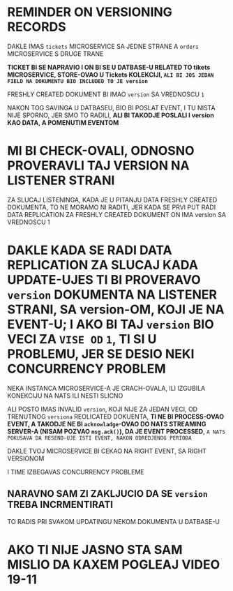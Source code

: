 # REMINDER ON VERSIONING RECORDS

DAKLE IMAS `tickets` MICROSERVICE SA JEDNE STRANE A `orders` MICROSERVICE S DRUGE TRANE

**TICKET BI SE NAPRAVIO I ON BI SE U DATBASE-U RELATED TO tikets MICROSERVICE, STORE-OVAO U Tickets KOLEKCIJI, `ALI BI JOS JEDAN FIELD NA DOKUMENTU BIO INCLUDED TO JE version`**

FRESHLY CREATED DOKUMENT BI IMAO `version` SA VREDNOSCU `1`

NAKON TOG SAVINGA U DATBASEU, BIO BI POSLAT EVENT, I TU NISTA NIJE SPORNO, JER SMO TO RADILI, **ALI BI TAKODJE POSLALI I version KAO DATA, A POMENUTIM EVENTOM**

# MI BI CHECK-OVALI, ODNOSNO PROVERAVLI TAJ VERSION NA LISTENER STRANI

ZA SLUCAJ LISTENINGA, KADA JE U PITANJU DATA FRESHLY CREATED DOKUMENTA, TO NE MORAMO NI RADITI, JER KADA SE PRVI PUT RADI DATA REPLICATION ZA FRESHLY CREATED DOKUMENT ON IMA version SA VREDNOSCU 1

# DAKLE KADA SE RADI DATA REPLICATION ZA SLUCAJ KADA UPDATE-UJES TI BI PROVERAVO `version` DOKUMENTA NA LISTENER STRANI, SA version-OM, KOJI JE NA EVENT-U; I AKO BI TAJ `version` BIO VECI ZA `VISE OD` `1`, TI SI U PROBLEMU, JER SE DESIO NEKI CONCURRENCY PROBLEM

NEKA INSTANCA MICROSERVICE-A JE CRACH-OVALA, ILI IZGUBILA KONEKCIJU NA NATS ILI NESTI SLICNO

ALI POSTO IMAS INVALID `version`, KOJI NIJE ZA JEDAN VECI, OD TRENUTNOG `versiona` REOLICATED DOKUENTA, **TI NE BI PROCESS-OVAO EVENT, A TAKODJE NE BI `acknowladge`-OVAO DO NATS STREAMING SERVER-A (NISAM POZVAO `msg.ack()`), DA JE EVENT PROCESSED**, `A NATS POKUSAVA DA RESEND-UJE ISTI EVENT, NAKON ODREDJENOG PERIODA`

DAKLE TVOJ MICROSERVICE BI CEKAO NA RIGHT EVENT, SA RIGHT VERSIONOM

I TIME IZBEGAVAS CONCURRENCY PROBLEME

## NARAVNO SAM ZI ZAKLJUCIO DA SE `version` TREBA INCRMENTIRATI

TO RADIS PRI SVAKOM UPDATINGU NEKOM DOKUMENTA U DATBASE-U

# AKO TI NIJE JASNO STA SAM MISLIO DA KAXEM POGLEAJ VIDEO 19-11

